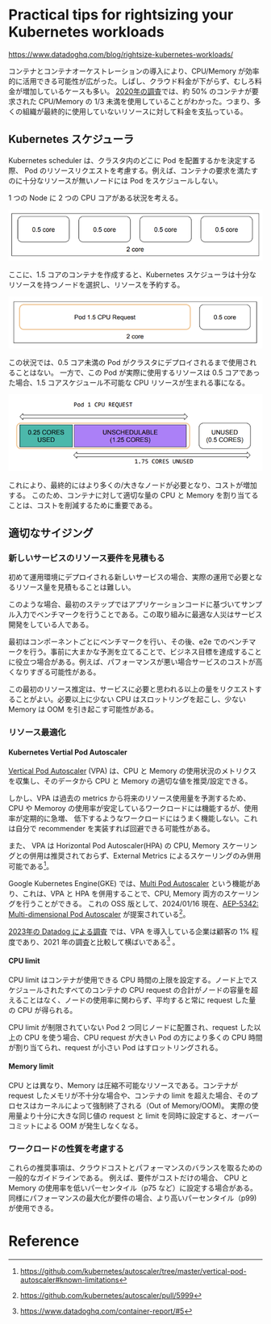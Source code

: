 Practical tips for rightsizing your Kubernetes workloads
===

https://www.datadoghq.com/blog/rightsize-kubernetes-workloads/

コンテナとコンテナオーケストレーションの導入により、CPU/Memory が効率的に活用できる可能性が広がった。しぱし、クラウド料金が下がらず、むしろ料金が増加しているケースも多い。
[2020年の調査](https://www.datadoghq.com/container-report-2020/#3)では、約 50% のコンテナが要求された CPU/Memory の 1/3 未満を使用していることがわかった。つまり、多くの組織が最終的に使用していないリソースに対して料金を支払っている。

## Kubernetes スケジューラ

Kubernetes scheduler は、クラスタ内のどこに Pod を配置するかを決定する際、 Pod のリソースリクエストを考慮する。例えば、コンテナの要求を満たすのに十分なリソースが無いノードには Pod をスケジュールしない。

1 つの Node に 2 つの CPU コアがある状況を考える。

![](./images/1.png)

ここに、1.5 コアのコンテナを作成すると、Kubernetes スケジューラは十分なリソースを持つノードを選択し、リソースを予約する。

![](./images/2.png)

この状況では、0.5 コア未満の Pod がクラスタにデプロイされるまで使用されることはない。
一方で、この Pod が実際に使用するリソースは 0.5 コアであった場合、1.5 コアスケジュール不可能な CPU リソースが生まれる事になる。

![](./images/3.png)

これにより、最終的にはより多くの/大きなノードが必要となり、コストが増加する。
このため、コンテナに対して適切な量の CPU と Memory を割り当てることは、コストを削減するために重要である。

## 適切なサイジング
### 新しいサービスのリソース要件を見積もる

初めて運用環境にデプロイされる新しいサービスの場合、実際の運用で必要となるリソース量を見積もることは難しい。

このような場合、最初のステップではアプリケーションコードに基づいてサンプル入力でベンチマークを行うことである。この取り組みに最適な人災はサービス開発をしている人である。

最初はコンポーネントごとにベンチマークを行い、その後、e2e でのベンチマークを行う。事前に大まかな予測を立てることで、ビジネス目標を達成することに役立つ場合がある。例えば、パフォーマンスが悪い場合サービスのコストが高くなりすぎる可能性がある。

この最初のリソース推定は、サービスに必要と思われる以上の量をリクエストすることがよい。必要以上に少ない CPU はスロットリングを起こし、少ない Memory は OOM を引き起こす可能性がある。

### リソース最適化
#### Kubernetes Vertial Pod Autoscaler
[Vertical Pod Autoscaler](https://github.com/kubernetes/autoscaler/tree/master/vertical-pod-autoscaler) (VPA) は、CPU と Memory の使用状況のメトリクスを収集し、そのデータから CPU と Memory の適切な値を推奨/設定できる。

しかし、VPA は過去の metrics から将来のリソース使用量を予測するため、CPU や Memoroy の使用率が安定しているワークロードには機能するが、使用率が定期的に急増、 低下するようなワークロードにはうまく機能しない。これは自分で recommender を実装すれば回避できる可能性がある。

また、 VPA は Horizontal Pod Autoscaler(HPA) の CPU, Memory スケーリングとの併用は推奨されておらず、External Metrics によるスケーリングのみ併用可能である[^vpa-limitation]。

Google Kubernetes Engine(GKE) では、[Multi Pod Autoscaler](https://cloud.google.com/kubernetes-engine/docs/how-to/multidimensional-pod-autoscaling) という機能があり、これは、VPA と HPA を併用することで、CPU, Memory 両方のスケーリングを行うことができる。
これの OSS 版として、2024/01/16 現在、[AEP-5342: Multi-dimensional Pod Autoscaler](https://github.com/kubernetes/autoscaler/blob/master/multidimensional-pod-autoscaler/AEP.md) が提案されている[^multi-dimensional-pod-ausoscaler]。

[2023年の Datadog による調査](https://www.datadoghq.com/container-report/) では、VPA を導入している企業は顧客の 1% 程度であり、2021 年の調査と比較して横ばいである[^datadog-vpa-report] 。


#### CPU limit
CPU limit はコンテナが使用できる CPU 時間の上限を設定する。ノード上でスケジュールされたすべてのコンテナの CPU request の合計がノードの容量を超えることはなく、ノードの使用率に関わらず、平均すると常に request した量の CPU が得られる。

CPU limit が制限されていない Pod 2 つ同じノードに配置され、request した以上の CPU を使う場合、CPU request が大きい Pod の方により多くの CPU 時間が割り当てられ、request が小さい Pod はすロットリングされる。

#### Memory limit
CPU とは異なり、Memory は圧縮不可能なリソースである。コンテナが request したメモリが不十分な場合や、コンテナの limit を超えた場合、そのプロセスはカーネルによって強制終了される（Out of Memory/OOM)。
実際の使用量より十分に大きな同じ値の request と limit を同時に設定すると、オーバーコミットによる OOM が発生しなくなる。

### ワークロードの性質を考慮する
これらの推奨事項は、クラウドコストとパフォーマンスのバランスを取るための一般的なガイドラインである。
例えば、要件がコストだけの場合、 CPU と Memory の使用率を低いパーセンタイル（p75 など）に設定する場合がある。同様にパフォーマンスの最大化が要件の場合、より高いパーセンタイル（p99) が使用できる。


# Reference
[^vpa-limitation]: https://github.com/kubernetes/autoscaler/tree/master/vertical-pod-autoscaler#known-limitations
[^multi-dimensional-pod-ausoscaler]: https://github.com/kubernetes/autoscaler/pull/5999
[^datadog-vpa-report]: https://www.datadoghq.com/container-report/#5
